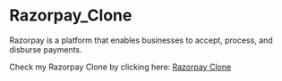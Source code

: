 # Razorpay_Clone

Razorpay is a platform that enables businesses to accept, process, and disburse payments.

Check my Razorpay Clone by clicking here: <a href="https://razorpay-clone-ochre.vercel.app/" alt=""> Razorpay Clone </a>
